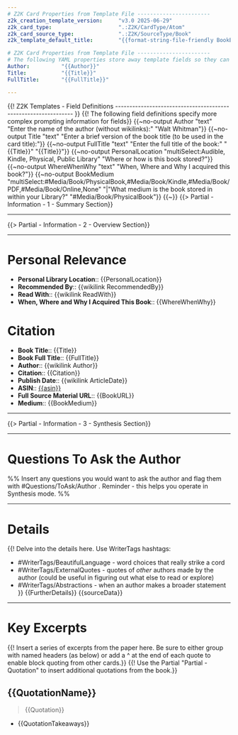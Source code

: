 ```yaml
---
# Z2K Card Properties from Template File -----------------------
z2k_creation_template_version:     "v3.0 2025-06-29"
z2k_card_type:                     ".:Z2K/CardType/Atom"
z2k_card_source_type:              ".:Z2K/SourceType/Book"
z2k_template_default_title:        "{{format-string-file-friendly BookBriefTitle}} - {{format-string-file-friendly AuthorName}}"

# Z2K Card Properties from Template File -----------------------
# The following YAML properties store away template fields so they can be access through database tools and subsequent partials
Author:          "{{Author}}" 
Title:           "{{Title}}" 
FullTitle:       "{{FullTitle}}" 

---
```

{{! Z2K Templates - Field Definitions --------------------------------------------------------------- }}
{{! The following field definitions specify more complex prompting information for fields}}
{{~no-output Author            "text" "Enter the name of the author (without wikilinks):" "Walt Whitman"}}
{{~no-output Title             "text" "Enter a brief version of the book title (to be used in the card title):"}}
{{~no-output FullTitle         "text" "Enter the full title of the book:" "{{Title}}" "{{Title}}"}}
{{~no-output PersonalLocation  "multiSelect:Audible, Kindle, Physical, Public Library" "Where or how is this book stored?"}}
{{~no-output WhereWhenWhy      "text" "When, Where and Why I acquired this book?"}}
{{~no-output BookMedium        "multiSelect:#Media/Book/PhysicalBook,#Media/Book/Kindle,#Media/Book/PDF,#Media/Book/Online,None" "|"What medium is the book stored in within your Library?" "#Media/Book/PhysicalBook"}}
{{~}}
{{> Partial - Information - 1 - Summary Section}}

---
{{> Partial - Information - 2 - Overview Section}}

---
# Personal Relevance
- **Personal Library Location**:: {{PersonalLocation}}
- **Recommended By**:: {{wikilink RecommendedBy}}
- **Read With**:: {{wikilink ReadWith}}
- **When, Where and Why I Acquired This Book**:: {{WhereWhenWhy}}


# Citation
- **Book Title**:: {{Title}}
- **Book Full Title**:: {{FullTitle}}
- **Author**:: {{wikilink Author}}
- **Citation**:: {{Citation}}
- **Publish Date**:: {{wikilink ArticleDate}}
- **ASIN**:: [{{asin}}]({{appBookLink}})
- **Full Source Material URL**:: {{BookURL}}
- **Medium**:: {{BookMedium}}

---
{{> Partial - Information - 3 - Synthesis Section}}

---
# Questions To Ask the Author
%% Insert any questions you would want to ask the author and flag them with \#Questions/ToAsk/Author . Reminder - this helps you operate in Synthesis mode. %%

---
# Details
{{! Delve into the details here. Use WriterTags hashtags:  
   - #WriterTags/BeautifulLanguage - word choices that really strike a cord
   - #WriterTags/ExternalQuotes - quotes of *other* authors made by the author (could be useful in figuring out what else to read or explore)
   - #WriterTags/Abstractions - when an author makes a broader statement
}}
{{FurtherDetails}}
{{sourceData}}

---
# Key Excerpts
{{! Insert a series of excerpts from the paper here. Be sure to either group with named headers (as below) or add a ^ at the end of each quote to enable block quoting from other cards.}}
{{! Use the Partial "Partial - Quotation" to insert additional quotations from the book.}}

## {{QuotationName}}
> {{Quotation}}

- {{QuotationTakeaways}}

